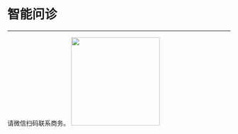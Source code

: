 # 智能问诊
---
请微信扫码联系商务。
<img src="https://www.gjpet.com/_nuxt/er.CKlwCwbM.png"  width="200px"  height="200px" />

